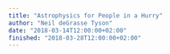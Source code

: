 ```yaml
---
title: "Astrophysics for People in a Hurry"
author: "Neil deGrasse Tyson"
date: "2018-03-14T12:00:00+02:00"
finished: "2018-03-28T12:00:00+02:00"
---
```

